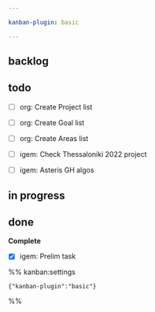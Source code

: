 ```yaml
---

kanban-plugin: basic

---
```


## backlog



## todo

- [ ] org: Create Project list
- [ ] org: Create Goal list
- [ ] org: Create Areas list
- [ ] igem: Check Thessaloniki 2022 project
- [ ] igem: Asteris GH algos


## in progress



## done

**Complete**
- [x] igem: Prelim task




%% kanban:settings
```
{"kanban-plugin":"basic"}
```
%%